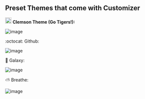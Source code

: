 
Preset Themes that come with Customizer
--------

<img src="https://upload.wikimedia.org/wikipedia/commons/thumb/7/72/Clemson_Tigers_logo.svg/2000px-Clemson_Tigers_logo.svg.png" height="20"> **Clemson Theme (Go Tigers!):**

![image](https://user-images.githubusercontent.com/26339368/48094361-fccc3c80-e1df-11e8-9695-6b9c510aa522.png)

:octocat: Github:

![image](https://user-images.githubusercontent.com/26339368/47761386-8636b880-dc8e-11e8-9b6e-c46e7b5dcc44.png)

:milky_way: Galaxy:

![image](https://user-images.githubusercontent.com/26339368/47761350-68695380-dc8e-11e8-9e87-a9471e5e1adf.png)


:partly_sunny: Breathe:

![image](https://user-images.githubusercontent.com/26339368/47761312-47086780-dc8e-11e8-9460-5b1ce4b54d5e.png)
